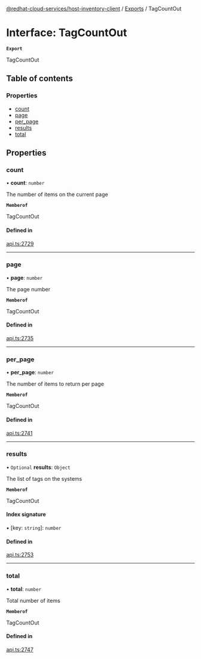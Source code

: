 [@redhat-cloud-services/host-inventory-client](../README.md) / [Exports](../modules.md) / TagCountOut

# Interface: TagCountOut

**`Export`**

TagCountOut

## Table of contents

### Properties

- [count](TagCountOut.md#count)
- [page](TagCountOut.md#page)
- [per\_page](TagCountOut.md#per_page)
- [results](TagCountOut.md#results)
- [total](TagCountOut.md#total)

## Properties

### count

• **count**: `number`

The number of items on the current page

**`Memberof`**

TagCountOut

#### Defined in

[api.ts:2729](https://github.com/RedHatInsights/javascript-clients/blob/main/packages/host-inventory/api.ts#L2729)

___

### page

• **page**: `number`

The page number

**`Memberof`**

TagCountOut

#### Defined in

[api.ts:2735](https://github.com/RedHatInsights/javascript-clients/blob/main/packages/host-inventory/api.ts#L2735)

___

### per\_page

• **per\_page**: `number`

The number of items to return per page

**`Memberof`**

TagCountOut

#### Defined in

[api.ts:2741](https://github.com/RedHatInsights/javascript-clients/blob/main/packages/host-inventory/api.ts#L2741)

___

### results

• `Optional` **results**: `Object`

The list of tags on the systems

**`Memberof`**

TagCountOut

#### Index signature

▪ [key: `string`]: `number`

#### Defined in

[api.ts:2753](https://github.com/RedHatInsights/javascript-clients/blob/main/packages/host-inventory/api.ts#L2753)

___

### total

• **total**: `number`

Total number of items

**`Memberof`**

TagCountOut

#### Defined in

[api.ts:2747](https://github.com/RedHatInsights/javascript-clients/blob/main/packages/host-inventory/api.ts#L2747)
